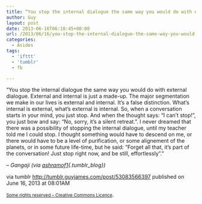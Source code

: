 ```yaml
---
title: “You stop the internal dialogue the same way you would do with external dialogue. External and…”
author: Guy
layout: post
date: 2013-06-16T06:10:45+00:00
url: /2013/06/16/you-stop-the-internal-dialogue-the-same-way-you-would-do-with-external-dialogue-external-and/
categories:
  - Asides
tags:
  - 'ifttt'
  - 'tumblr'
  - fb

---
```

“You stop the internal dialogue the same way you would do with external dialogue. External and internal is just a made-up. The major segmentation we make in our lives is external and internal. It’s a false distinction. What’s internal is external, what’s external is internal. So, when a conversation starts in your mind, you just stop. And when the thought says: “I can’t stop!”, you just bow and say: “No, sorry, it’s a silent retreat.”. I never dreamed that there was a possibility of stopping the internal dialogue, until my teacher told me I could stop. I thought something would have to descend on me, or there would have to be a level of purification, or some alignement of the planets, or in some future life-time, but he said: “Forget all that, it’s part of the conversation! Just stop right now, and be still, effortlessly”.”

&#8211; _Gangaji (via [ashramof1][1]{.tumblr_blog})_

via tumblr http://tumblr.guyjames.com/post/53083566397 published on June 16, 2013 at 08:01AM

<small><a href="https://creativecommons.org/licenses/by-nc/3.0/" target="_blank">Some rights reserved &#8211; Creative Commons Licence</a></small>.

 [1]: http://ashramof1.tumblr.com/